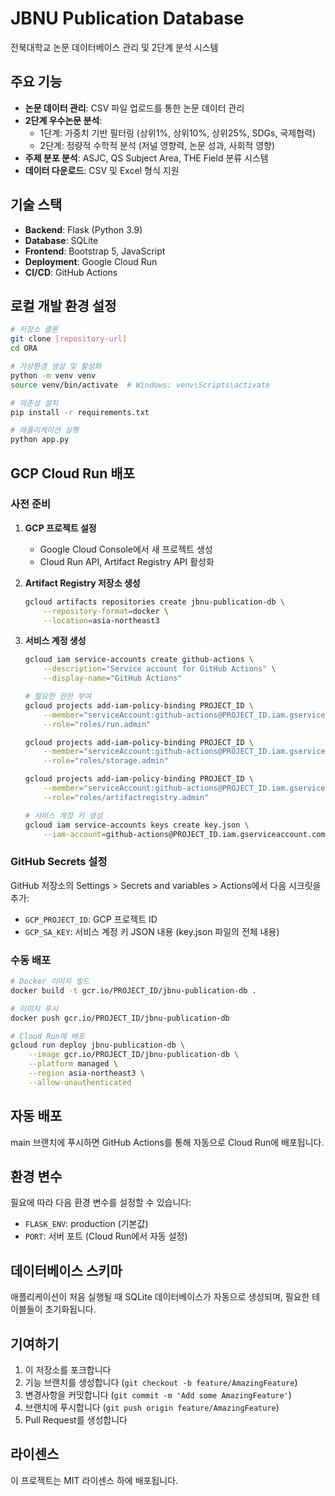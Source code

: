# JBNU Publication Database

전북대학교 논문 데이터베이스 관리 및 2단계 분석 시스템

## 주요 기능

- **논문 데이터 관리**: CSV 파일 업로드를 통한 논문 데이터 관리
- **2단계 우수논문 분석**:
  - 1단계: 가중치 기반 필터링 (상위1%, 상위10%, 상위25%, SDGs, 국제협력)
  - 2단계: 정량적 수학적 분석 (저널 영향력, 논문 성과, 사회적 영향)
- **주제 분포 분석**: ASJC, QS Subject Area, THE Field 분류 시스템
- **데이터 다운로드**: CSV 및 Excel 형식 지원

## 기술 스택

- **Backend**: Flask (Python 3.9)
- **Database**: SQLite
- **Frontend**: Bootstrap 5, JavaScript
- **Deployment**: Google Cloud Run
- **CI/CD**: GitHub Actions

## 로컬 개발 환경 설정

```bash
# 저장소 클론
git clone [repository-url]
cd ORA

# 가상환경 생성 및 활성화
python -m venv venv
source venv/bin/activate  # Windows: venv\Scripts\activate

# 의존성 설치
pip install -r requirements.txt

# 애플리케이션 실행
python app.py
```

## GCP Cloud Run 배포

### 사전 준비

1. **GCP 프로젝트 설정**
   - Google Cloud Console에서 새 프로젝트 생성
   - Cloud Run API, Artifact Registry API 활성화

2. **Artifact Registry 저장소 생성**
   ```bash
   gcloud artifacts repositories create jbnu-publication-db \
       --repository-format=docker \
       --location=asia-northeast3
   ```

3. **서비스 계정 생성**
   ```bash
   gcloud iam service-accounts create github-actions \
       --description="Service account for GitHub Actions" \
       --display-name="GitHub Actions"
   
   # 필요한 권한 부여
   gcloud projects add-iam-policy-binding PROJECT_ID \
       --member="serviceAccount:github-actions@PROJECT_ID.iam.gserviceaccount.com" \
       --role="roles/run.admin"
   
   gcloud projects add-iam-policy-binding PROJECT_ID \
       --member="serviceAccount:github-actions@PROJECT_ID.iam.gserviceaccount.com" \
       --role="roles/storage.admin"
   
   gcloud projects add-iam-policy-binding PROJECT_ID \
       --member="serviceAccount:github-actions@PROJECT_ID.iam.gserviceaccount.com" \
       --role="roles/artifactregistry.admin"
   
   # 서비스 계정 키 생성
   gcloud iam service-accounts keys create key.json \
       --iam-account=github-actions@PROJECT_ID.iam.gserviceaccount.com
   ```

### GitHub Secrets 설정

GitHub 저장소의 Settings > Secrets and variables > Actions에서 다음 시크릿을 추가:

- `GCP_PROJECT_ID`: GCP 프로젝트 ID
- `GCP_SA_KEY`: 서비스 계정 키 JSON 내용 (key.json 파일의 전체 내용)

### 수동 배포

```bash
# Docker 이미지 빌드
docker build -t gcr.io/PROJECT_ID/jbnu-publication-db .

# 이미지 푸시
docker push gcr.io/PROJECT_ID/jbnu-publication-db

# Cloud Run에 배포
gcloud run deploy jbnu-publication-db \
    --image gcr.io/PROJECT_ID/jbnu-publication-db \
    --platform managed \
    --region asia-northeast3 \
    --allow-unauthenticated
```

## 자동 배포

main 브랜치에 푸시하면 GitHub Actions를 통해 자동으로 Cloud Run에 배포됩니다.

## 환경 변수

필요에 따라 다음 환경 변수를 설정할 수 있습니다:

- `FLASK_ENV`: production (기본값)
- `PORT`: 서버 포트 (Cloud Run에서 자동 설정)

## 데이터베이스 스키마

애플리케이션이 처음 실행될 때 SQLite 데이터베이스가 자동으로 생성되며, 필요한 테이블들이 초기화됩니다.

## 기여하기

1. 이 저장소를 포크합니다
2. 기능 브랜치를 생성합니다 (`git checkout -b feature/AmazingFeature`)
3. 변경사항을 커밋합니다 (`git commit -m 'Add some AmazingFeature'`)
4. 브랜치에 푸시합니다 (`git push origin feature/AmazingFeature`)
5. Pull Request를 생성합니다

## 라이센스

이 프로젝트는 MIT 라이센스 하에 배포됩니다.